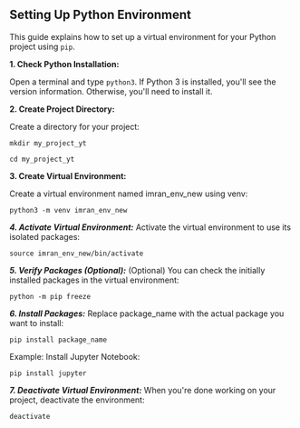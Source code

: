## Setting Up Python Environment

This guide explains how to set up a virtual environment for your Python project using `pip`. 

**1. Check Python Installation:**

Open a terminal and type `python3`. If Python 3 is installed, you'll see the version information. Otherwise, you'll need to install it.

**2. Create Project Directory:**

Create a directory for your project:

```
mkdir my_project_yt
```
```
cd my_project_yt
```

**3. Create Virtual Environment:**

Create a virtual environment named imran_env_new using venv:


```
python3 -m venv imran_env_new
```

***4. Activate Virtual Environment:***
Activate the virtual environment to use its isolated packages:


```
source imran_env_new/bin/activate
```

***5. Verify Packages (Optional):***
(Optional) You can check the initially installed packages in the virtual environment:

```
python -m pip freeze
```
***6. Install Packages:***
Replace package_name with the actual package you want to install:

```
pip install package_name
```

Example: Install Jupyter Notebook:

```
pip install jupyter
```

***7. Deactivate Virtual Environment:***
When you're done working on your project, deactivate the environment:


```
deactivate
```


